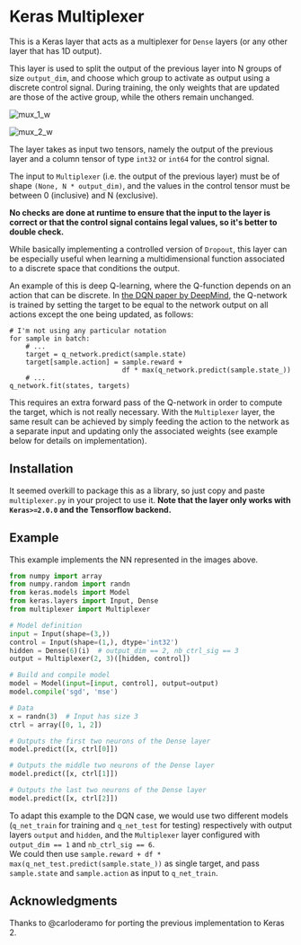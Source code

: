 # Keras Multiplexer
This is a Keras layer that acts as a multiplexer for `Dense` layers (or
any other layer that has 1D output).

This layer is used to split the output of the previous layer into
N groups of size `output_dim`, and choose which group to activate
as output using a discrete control signal.
During training, the only weights that are updated are those of the
active group, while the others remain unchanged.

![mux_1_w](https://cloud.githubusercontent.com/assets/11634240/26721634/d8aed964-478c-11e7-930b-fef27eb36fe3.png)

![mux_2_w](https://cloud.githubusercontent.com/assets/11634240/26721706/22f5cfdc-478d-11e7-8eaa-51b6a3101328.png)

The layer takes as input two tensors, namely the output of the previous
layer and a column tensor of type `int32` or `int64` for the control
signal.

The input to `Multiplexer` (i.e. the output of the previous layer) must be
of shape `(None, N * output_dim)`, and the values in the control tensor
must be between 0 (inclusive) and N (exclusive).

**No checks are done at runtime to ensure that the input to the layer is
correct or that the control signal contains legal values, so it's
better to double check.**

While basically implementing a controlled version of `Dropout`, this
layer can be especially useful when learning a multidimensional function
associated to a discrete space that conditions the output.

An example of this is deep Q-learning, where the Q-function depends on
an action that can be discrete.
In [the DQN paper by DeepMind](https://arxiv.org/abs/1312.5602), the
Q-network is trained by setting the target to be equal to the network
output on all actions except the one being updated, as follows:
```
# I'm not using any particular notation
for sample in batch:
    # ...
    target = q_network.predict(sample.state)
    target[sample.action] = sample.reward +
                            df * max(q_network.predict(sample.state_))
    # ...
q_network.fit(states, targets)
```

This requires an extra forward pass of the Q-network in order to compute
the target, which is not really necessary.
With the `Multiplexer` layer, the same result can be achieved by simply
feeding the action to the network as a separate input and updating only
the associated weights (see example below for details on implementation).

## Installation
It seemed overkill to package this as a library, so just copy and paste
`multiplexer.py` in your project to use it.
**Note that the layer only works with `Keras>=2.0.0` and the Tensorflow
backend.**

## Example
This example implements the NN represented in the images above.
```py
from numpy import array
from numpy.random import randn
from keras.models import Model
from keras.layers import Input, Dense
from multiplexer import Multiplexer

# Model definition
input = Input(shape=(3,))
control = Input(shape=(1,), dtype='int32')
hidden = Dense(6)(i)  # output_dim == 2, nb_ctrl_sig == 3
output = Multiplexer(2, 3)([hidden, control])

# Build and compile model
model = Model(input=[input, control], output=output)
model.compile('sgd', 'mse')

# Data
x = randn(3)  # Input has size 3
ctrl = array([0, 1, 2])

# Outputs the first two neurons of the Dense layer
model.predict([x, ctrl[0]])

# Outputs the middle two neurons of the Dense layer
model.predict([x, ctrl[1]])

# Outputs the last two neurons of the Dense layer
model.predict([x, ctrl[2]])
```

To adapt this example to the DQN case, we would use two different
models (`q_net_train` for training and `q_net_test` for testing) 
respectively with output layers `output` and `hidden`, and the 
`Multiplexer` layer configured with `output_dim == 1` and 
`nb_ctrl_sig == 6`.  
We could then use `sample.reward + df * max(q_net_test.predict(sample.state_))` 
as single target, and pass `sample.state` and `sample.action` as input to
`q_net_train`.

## Acknowledgments
Thanks to @carloderamo for porting the previous implementation to Keras 2.
